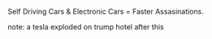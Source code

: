 Self Driving Cars & Electronic Cars = Faster Assasinations.


note: a tesla exploded on trump hotel after this
